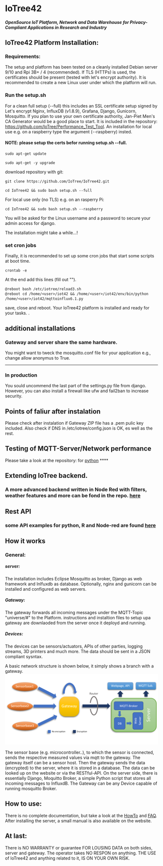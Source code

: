 # IoTree42 
##### OpenSource IoT Platform, Network and Data Warehouse for Privacy-Compliant Applications in Research and Industry

## IoTree42 Platform Installation:

### Requirements: 
The setup and platform has been tested on a cleanly installed Debian server 9/10 and Rpi 3B+ / 4 (recommended).
If TLS (HTTPs) is used, the certificates should be present (tested with let's encrypt authority).
It is recommended to create a new Linux user under which the platform will run.


### Run the setup.sh
For a clean full setup (--full) this includes an SSL certificate setup signed by Let's encrypt Nginx, InfluxDB (v1.8.9), Grafana, Django, Gunicorn, Mosquitto.
If you plan to use your own certificate authority, Jan-Piet Men's CA Generator would be a good place to start. It is included in the repository: https://github.com/IoTree/Performance_Test_Tool.
An installation for local use e.g. on a raspberry type the argument (--raspberry) insted. 
#### NOTE: please setup the certs befor running setup.sh --full.
```
sudo apt-get update 
```
```
sudo apt-get -y upgrade
```

download repository with git:
```
git clone https://github.com/IoTree/IoTree42.git
```

```
cd IoTree42 && sudo bash setup.sh --full 
```
For local use only (no TLS) e.g. on an rasperry Pi:
```
cd IoTree42 && sudo bash setup.sh --raspberry
```

You will be asked for the Linux username and a password to secure your admin access for django.

The installation might take a while...!

### set cron jobs
Finally, it is recommended to set up some cron jobs that start some scripts at boot time.
```
crontab -e
```
At the end add this lines (fill out "<user>").
```
@reboot bash /etc/iotree/reload3.sh
@reboot cd /home/<user>/iot42 && /home/<user>/iot42/env/bin/python /home/<user>/iot42/mqttoinflux6.1.py
```
save, close and reboot.
Your IoTree42 platform is installed and ready for your tasks.
.

## additional installations
### Gateway and server share the same hardware.
You might want to tweck the mosquitto.conf file for your application e.g., change allow anonymus to True.
*******

### In production
You sould uncommend the last part of the settings.py file from django.
However, you can also install a firewall like ufw and fail2ban to increase security.

## Points of faliur after instalation
Please check after instalation if Gateway ZIP file has a .pem pulic key included.
Also check if DNS in /etc/iotree/config.json is OK, es well as the rest.

## Testing of MQTT-Server/Network performance
Please take a look at the repository: for [python](https://github.com/IoTree/IoTree42/tree/master/API_examples) ****

## Extending IoTree backend.
### A more advanced backend written in Node Red with filters, weather features and more can be fond in the repo. [here](https://github.com/IoTree/IoTree42_Extensions)

## Rest API
### some API examples for python, R and Node-red are found [here](https://github.com/IoTree/Example_API)


## How it works
### General:
##### server: 
The installation includes Eclipse Mosquitto as broker, Django as web framework and Inlfuxdb as database. Optionally, nginx and gunicorn can be installed and configured as web servers.

##### Gateway:
The gateway forwards all incoming messages under the MQTT-Topic "universe/#" to the Platform.
instructions and instaltion files to setup upa gateway are downlaoded from the server once it deployd and running.

##### Devices: 
The devices can be sensors/actuators, APIs of other parties, logging streams, 3D printers and much more.
The data should be sent in a JSON compliant sysntax.

A basic network structure is shown below, it simply shows a branch with a gateway.
![alt text](https://github.com/IoTree/IoTree42/blob/master/.gitignore/in_a_nutshell.png)

The sensor base (e.g. microcontroller..), to which the sensor is connected, sends the respective measured values via mqtt to the gateway.
The gateway itself can be a sensor host.
Then the gateway sends the data (encrypted) to the server, where it is stored in a database.
The data can be looked up on the website or via the RESTful-API.
On the server side, there is essentially Django, Moquitto Broker, a simple Python script that stores all incoming messages to InfluxdB. 
The Gateway can be any Device capable of running mosquitto Broker.


## How to use:
There is no complete documentation, but take a look at the [HowTo](https://github.com/IoTree/IoTree42/blob/master/HowTo.md) and [FAQ](https://github.com/IoTree/IoTree42/blob/master/FAQ.md).
After installing the server, a small manual is also available on the website.


## At last:

There is NO WARRANTY or guarantee FOR LOUSING DATA on both sides, server and gateway.
The operator takes NO RESPON on anything. THE USE of IoTree42 and anything related to it, IS ON YOUR OWN RISK.